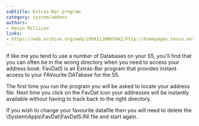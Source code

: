 ```yaml
---
subtitle: Extras-Bar program
category: system/addons
authors:
- Kevin Millican
links: 
- https://web.archive.org/web/19991128065942/http://homepages.tesco.net/~Millican/Home/Psion.htm
---
```


If like me you tend to use a number of Databases on your S5, you'll find that you can often be in the wrong directory when you need to access your address book. FavDat5 is an Extras-Bar program that provides instant access to your FAVourite DATabase for the S5.

The first time you run the program you will be asked to locate your address file. Next time you click on the FavDat icon your addresses will be instantly available without having to track back to the right directory.

If you wish to change your favourite datafile then you will need to delete the \System\Apps\FavDat\FavDat5.INI file and start again.